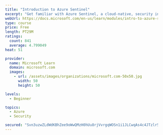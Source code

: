 ```yaml
---
title: "Introduction to Azure Sentinel"
excerpt: "Get familiar with Azure Sentinel, a cloud-native, security information and event management (SIEM) service."
webUrl: https://docs.microsoft.com/en-us/learn/modules/intro-to-azure-sentinel/
type: course
price: Free
length: PT29M
ratings:
  count: 841
  average: 4.799049
heat: 51

provider:
  name: Microsoft Learn
  domain: microsoft.com
  images:
    - url: /assets/images/organizations/microsoft.com-50x50.jpg
      width: 50
      height: 50

levels:
  - Beginner

topics:
  - Azure
  - Security

secured: "Svn3uzwZLdWdKBhZee9oWwQMzH0hUu8rjVvrgqWOSn1i1JLCwqAs4c4JTzlr5egLwfMiTzJQEUiy20yRoOJmigMl1IvMgOV760DpMg+HIfHp9sj+zAMJCz4GsQ/E/z2gFBwyHhYESjPeXzlfUxFQtB9VgCrrogf7BWGUddyIrsKmCBlwsD5IWV+I0Kv9xFe+2ST55h1nT9gc1MY+Xrb9wLx38hYUHd8iufPkV40Qk4kgX3cjt6rJel3GRkNzeSkGfqRZcNQUpasGTooxGICwJhV5uDkS6KU6krFABsI/DByPbea4b/78A6ojEllyWbz/zp4yFtF17LzWku/Y297MwmLcdZRcpXxtzIdLbRBT/6smty5jnwMg/yvrGb72izOub7KpK+PW62uRa+B6F8hyIm+Uxvh18VWkmVw4mSQimTw=;BlJHR2rcxmxkjrTmcqm7lA=="
---
```


